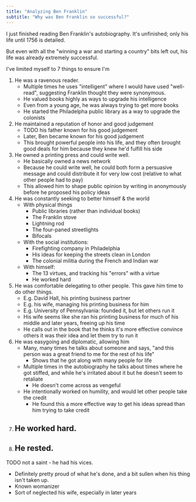 ```yaml
---
title: "Analyzing Ben Franklin"
subtitle: "Why was Ben Franklin so successful?"
---
```


I just finished reading Ben Franklin's autobiography. It's unfinished; only his life until 1756 is detailed.

But even with all the "winning a war and starting a country" bits left out, his life was already extremely successful.

I've limited myself to 7 things to ensure I'm 

1. He was a ravenous reader. 
    - Multiple times he uses "intelligent" where I would have used "well-read", suggesting Franklin thought they were synonymous.
    - He valued books highly as ways to upgrade his intelligence
    - Even from a young age, he was always trying to get more books
    - He started the Philadelpha public library as a way to upgrade the colonists
1. He maintained a reputation of honor and good judgement
    - TODO his father known for his good judgement
    - Later, Ben became known for his good judgement
    - This brought powerful people into his life, and they often brought good deals for him because they knew he'd fulfill his side
1. He owned a printing press and could write well.
    - He basically owned a news network
    - Because he could write well, he could both form a persuasive message and could distribute it for very low cost (relative to what other people had to pay)
    - This allowed him to shape public opinion by writing in anonymously before he proposed his policy ideas
1. He was constantly seeking to better himself & the world
    - With physical things
        - Public libraries (rather than individual books)
        - The Franklin stove
        - Lightning rod
        - The four-paned streetlights
        - Bifocals
    - With the social institutions:
        - Firefighting company in Philadelphia
        - His ideas for keeping the streets clean in London
        - The colonial militia during the French and Indian war
    - With himself:
        - The 13 virtues, and tracking his "errors" with a virtue
        - He worked hard
1. He was comfortable delegating to other people. This gave him time to do other things.
    - E.g. David Hall, his printing business partner
    - E.g. his wife, managing his printing business for him
    - E.g. University of Pennsylvania: founded it, but let others run it
    - His wife seems like she ran his printing business for much of his middle and later years, freeing up his time 
    - He calls out in the book that he thinks it's more effective convince others it was their idea and let them try to run it
1. He was easygoing and diplomatic, allowing him 
    - Many, many times he talks about someone and says, "and this person was a great friend to me for the rest of his life"
        - Shows that he got along with many people for life
    - Multiple times in the autobiography he talks about times where he got stiffed, and while he's irritated about it but he doesn't seem to retaliate
        - He doesn't come across as vengeful
    - He intentionally worked on humility, and would let other people take the credit
        - He found this a more effective way to get his ideas spread than him trying to take credit
1. He worked hard.
    - 
1. He rested.
    - 


TODO not a saint - he had his vices. 
- Definitely pretty proud of what he's done, and a bit sullen when his thing isn't taken up.
- Known womanizer
- Sort of neglected his wife, especially in later years

